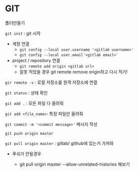 # GIT

폴더만들기

`git init` : git 시작

* 계정 연결
  * `git config --local user.username '<gitlab username>'`
  * `git config --local user.email'<gitlab email>'` 
* project / repository  연결
  * `git remote add origin <gitlab url>`
  * 잘못 적었을 경우 git remote remove origin하고 다시 적기!

`gir remote -v` : 로컬 저장소를 원격 저장소에 연결

`git status` : 상태 확인

`git add .` : 모든 파일 다 올려줘

`git add <file_name>`: 특정 파일만 올려줘

`git commit -m '<commit message>'`  메시지 작성

`git push origin master`

`git pull origin master` : gitlab/ github에 있는거 가져와

- 푸쉬가 안될경우 
  
  * git pull origin master --allow-unrelated-histories 해보기